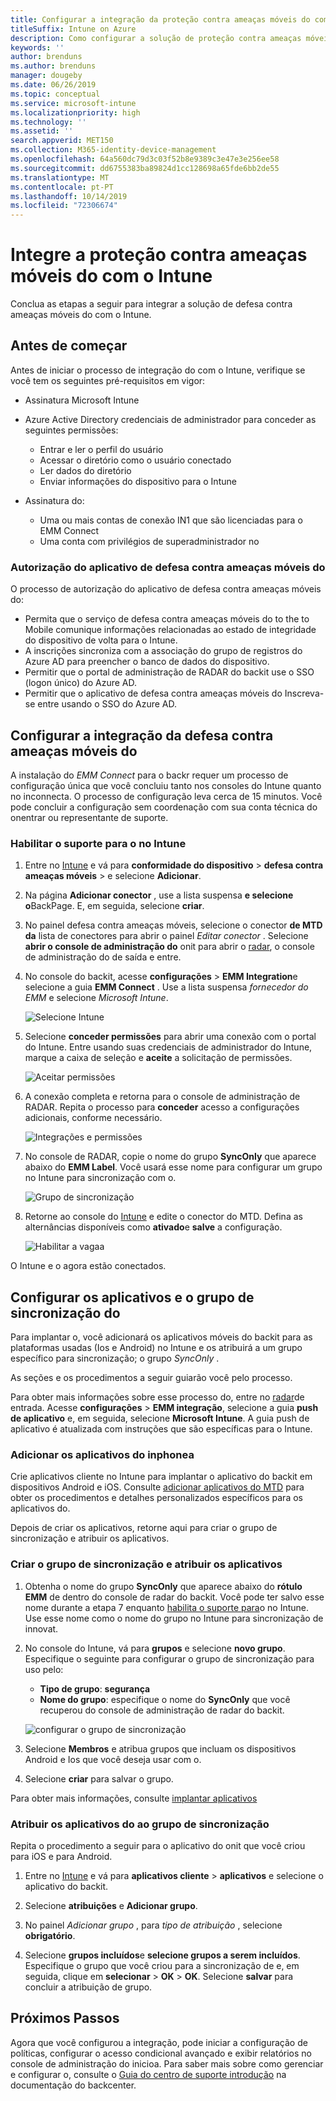 ```yaml
---
title: Configurar a integração da proteção contra ameaças móveis do com o Intune
titleSuffix: Intune on Azure
description: Como configurar a solução de proteção contra ameaças móveis do enbackupa com Microsoft Intune para controlar o acesso de dispositivos móveis aos seus recursos corporativos.
keywords: ''
author: brenduns
ms.author: brenduns
manager: dougeby
ms.date: 06/26/2019
ms.topic: conceptual
ms.service: microsoft-intune
ms.localizationpriority: high
ms.technology: ''
ms.assetid: ''
search.appverid: MET150
ms.collection: M365-identity-device-management
ms.openlocfilehash: 64a560dc79d3c03f52b8e9389c3e47e3e256ee58
ms.sourcegitcommit: dd6755383ba89824d1cc128698a65fde6bb2de55
ms.translationtype: MT
ms.contentlocale: pt-PT
ms.lasthandoff: 10/14/2019
ms.locfileid: "72306674"
---
```

# <a name="integrate-wandera-mobile-threat-protection-with-intune"></a>Integre a proteção contra ameaças móveis do com o Intune  

Conclua as etapas a seguir para integrar a solução de defesa contra ameaças móveis do com o Intune.  

## <a name="before-you-begin"></a>Antes de começar  

Antes de iniciar o processo de integração do com o Intune, verifique se você tem os seguintes pré-requisitos em vigor:
- Assinatura Microsoft Intune  
- Azure Active Directory credenciais de administrador para conceder as seguintes permissões:  
  - Entrar e ler o perfil do usuário  
  - Acessar o diretório como o usuário conectado  
  - Ler dados do diretório  
  - Enviar informações do dispositivo para o Intune  

- Assinatura do:
  - Uma ou mais contas de conexão IN1 que são licenciadas para o EMM Connect  
  - Uma conta com privilégios de superadministrador no  
 
### <a name="wandera-mobile-threat-defense-app-authorization"></a>Autorização do aplicativo de defesa contra ameaças móveis do  

O processo de autorização do aplicativo de defesa contra ameaças móveis do:  
- Permita que o serviço de defesa contra ameaças móveis do to the to Mobile comunique informações relacionadas ao estado de integridade do dispositivo de volta para o Intune.  
- A inscrições sincroniza com a associação do grupo de registros do Azure AD para preencher o banco de dados do dispositivo.  
- Permitir que o portal de administração de RADAR do backit use o SSO (logon único) do Azure AD.  
- Permitir que o aplicativo de defesa contra ameaças móveis do Inscreva-se entre usando o SSO do Azure AD.  


## <a name="set-up-wandera-mobile-threat-defense-integration"></a>Configurar a integração da defesa contra ameaças móveis do  
A instalação do *EMM Connect* para o backr requer um processo de configuração única que você concluiu tanto nos consoles do Intune quanto no inconnecta. O processo de configuração leva cerca de 15 minutos. Você pode concluir a configuração sem coordenação com sua conta técnica do onentrar ou representante de suporte.  

### <a name="enable-support-for-wandera-in-intune"></a>Habilitar o suporte para o no Intune
1. Entre no [Intune](https://go.microsoft.com/fwlink/?linkid=2090973) e vá para **conformidade do dispositivo** > **defesa contra ameaças móveis** > e selecione **Adicionar**.

2. Na página **Adicionar conector** , use a lista suspensa **e selecione o**BackPage. E, em seguida, selecione **criar**.  

3. No painel defesa contra ameaças móveis, selecione o conector **de MTD da** lista de conectores para abrir o painel *Editar conector* . Selecione **abrir o console de administração do** onit para abrir o [radar](https://radar.wandera.com/login), o console de administração do de saída e entre. 

4. No console do backit, acesse **configurações** > **EMM Integration**e selecione a guia **EMM Connect** . Use a lista suspensa *fornecedor do EMM* e selecione *Microsoft Intune*.

   ![Selecione Intune](./media/wandera-mtd-connector-integration/set-up-intune-in-radar.png)

5. Selecione **conceder permissões** para abrir uma conexão com o portal do Intune. Entre usando suas credenciais de administrador do Intune, marque a caixa de seleção e **aceite** a solicitação de permissões.  

   ![Aceitar permissões](./media/wandera-mtd-connector-integration/permissions.png) 

6. A conexão completa e retorna para o console de administração de RADAR. Repita o processo para **conceder** acesso a configurações adicionais, conforme necessário.  

   ![Integrações e permissões](./media/wandera-mtd-connector-integration/integrations-and-permissions.png) 

7. No console de RADAR, copie o nome do grupo **SyncOnly** que aparece abaixo do **EMM Label**. Você usará esse nome para configurar um grupo no Intune para sincronização com o.

   ![Grupo de sincronização](./media/wandera-mtd-connector-integration/sync-group-name.png) 

8. Retorne ao console do [Intune](https://go.microsoft.com/fwlink/?linkid=2090973) e edite o conector do MTD. Defina as alternâncias disponíveis como **ativado**e **salve** a configuração.  

   ![Habilitar a vagaa](./media/wandera-mtd-connector-integration/enable-wandera.png) 

O Intune e o agora estão conectados.  

## <a name="configure-the-wandera-applications-and-synchronization-group"></a>Configurar os aplicativos e o grupo de sincronização do  
Para implantar o, você adicionará os aplicativos móveis do backit para as plataformas usadas (Ios e Android) no Intune e os atribuirá a um grupo específico para sincronização; o grupo *SyncOnly* . 

As seções e os procedimentos a seguir guiarão você pelo processo.

Para obter mais informações sobre esse processo do, entre no [radar](https://radar.wandera.com/login)de entrada. Acesse **configurações** > **EMM integração**, selecione a guia **push de aplicativo** e, em seguida, selecione **Microsoft Intune**. A guia push de aplicativo é atualizada com instruções que são específicas para o Intune.  

### <a name="add-the-wandera-apps"></a>Adicionar os aplicativos do inphonea  
Crie aplicativos cliente no Intune para implantar o aplicativo do backit em dispositivos Android e iOS. Consulte [adicionar aplicativos do MTD](mtd-apps-ios-app-configuration-policy-add-assign.md) para obter os procedimentos e detalhes personalizados específicos para os aplicativos do.  

Depois de criar os aplicativos, retorne aqui para criar o grupo de sincronização e atribuir os aplicativos.  


### <a name="create-the-synchronization-group-and-assign-the-apps"></a>Criar o grupo de sincronização e atribuir os aplicativos

1. Obtenha o nome do grupo **SyncOnly** que aparece abaixo do **rótulo EMM** de dentro do console de radar do backit. Você pode ter salvo esse nome durante a etapa 7 enquanto [habilita o suporte para](#enable-support-for-wandera-in-intune)o no Intune. Use esse nome como o nome do grupo no Intune para sincronização de innovat.  

2. No console do Intune, vá para **grupos** e selecione **novo grupo**. Especifique o seguinte para configurar o grupo de sincronização para uso pelo:
   - **Tipo de grupo**: **segurança**
   - **Nome do grupo**: especifique o nome do **SyncOnly** que você recuperou do console de administração de radar do backit.

   ![configurar o grupo de sincronização](./media/wandera-mtd-connector-integration/configure-sync-group.png)

3. Selecione **Membros** e atribua grupos que incluam os dispositivos Android e Ios que você deseja usar com o.

4. Selecione **criar** para salvar o grupo.

Para obter mais informações, consulte [implantar aplicativos](../apps/apps-deploy.md)

### <a name="assign-the-wandera-apps-to-the-synchronization-group"></a>Atribuir os aplicativos do ao grupo de sincronização  
Repita o procedimento a seguir para o aplicativo do onit que você criou para iOS e para Android.

1. Entre no [Intune](https://go.microsoft.com/fwlink/?linkid=2090973) e vá para **aplicativos cliente** > **aplicativos** e selecione o aplicativo do backit.  

2. Selecione **atribuições** e **Adicionar grupo**.  

3. No painel *Adicionar grupo* , para *tipo de atribuição* , selecione **obrigatório**.

4. Selecione **grupos incluídos**e **selecione grupos a serem incluídos**. Especifique o grupo que você criou para a sincronização de e, em seguida, clique em **selecionar** > **OK** > **OK**. Selecione **salvar** para concluir a atribuição de grupo.  
 

## <a name="next-steps"></a>Próximos Passos  
Agora que você configurou a integração, pode iniciar a configuração de políticas, configurar o acesso condicional avançado e exibir relatórios no console de administração do inicioa. Para saber mais sobre como gerenciar e configurar o, consulte o [Guia do centro de suporte introdução](https://radar.wandera.com/?return_to=https://wandera.force.com/Customer/s/getting-started) na documentação do backcenter.  
 